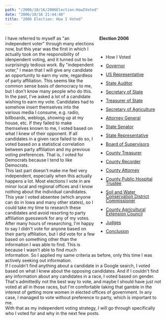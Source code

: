 ```yaml
---
path: "/2006/10/16/2006Election:HowIVoted" 
date: "2006/10/16 21:44:40" 
title: "2006 Election: How I Voted" 
---
```

<div style="float: right; width: 200px; margin: 0 0 1em 1em;" class="box"><br>	<h4 style="margin: 0;">Election 2006</h4><br>	<ul style="padding-left: 1.5em; line-height: 1em;"><br>		<li>How I Voted</li><br>		<li><a href="http://typewriting.org/2006/10/17/2006_Election%3A_Governor/">Governor</a></li><br>		<li><a href="http://typewriting.org/2006/10/17/Election_2006%3A_US_Representative/">US Representative</a></li><br>		<li><a href="http://typewriting.org/2006/10/17/Election_2006%3A_State_Auditor/">State Auditor</a></li><br>		<li><a href="http://typewriting.org/2006/10/18/Election_2006%3A_Secretary_of_State/">Secretary of State</a></li><br>		<li><a href="http://typewriting.org/2006/10/19/Election_2006%3A_Treasurer_of_State/">Treasurer of State</a></li><br>		<li><a href="http://typewriting.org/2006/10/23/Election_2006%3A_Secretary_of_Agriculture/">Secretary of Agriculture</a></li><br>		<li><a href="http://typewriting.org/2006/10/23/Election_2006%3A_Attorney_General/">Attorney General</a></li><br>		<li><a href="http://typewriting.org/2006/10/23/Election_2006%3A_State_Senator/">State Senator</a></li><br>		<li><a href="http://typewriting.org/2006/10/23/Election_2006%3A_State_Representative/">State Representative</a></li><br>		<li><a href="http://typewriting.org/2006/10/25/Election_2006%3A_Board_of_Supervisors/">Board of Supervisors</a></li><br>		<li><a href="http://typewriting.org/2006/10/25/Election_2006%3A_County_Treasurer/">County Treasurer</a></li><br>		<li><a href="http://typewriting.org/2006/10/25/Election_2006%3A_County_Recorder/">County Recorder</a></li><br>		<li><a href="http://typewriting.org/2006/10/29/Election_2006%3A_County_Attorney/">County Attorney</a></li><br>		<li><a href="http://typewriting.org/2006/10/29/Election_2006%3A_County_Public_Hospital_Trustee/">County Public Hospital Trustee</a></li><br>		<li><a href="http://typewriting.org/2006/10/29/Election_2006%3A__Soil_and_Water_Conservation_District_Commissioner/">Soil and Water Conservation District Commissioner</a></li><br>		<li><a href="http://typewriting.org/2006/10/29/Election_2006%3A_County_Agricultural_Extension_Council/">County Agricultural Extension Council</a></li><br>		<li><a href="http://typewriting.org/2006/10/29/Election_2006%3A_Judges/">Judges</a></li><br>		<li><a href="http://typewriting.org/2006/10/29/Election_2006%3A_Conclusion/">Conclusion</a></li><br>	</ul><br></div><br>I have referred to myself as "an independent voter" through many elections now, but this year was the first in which I actually took on the responsibility of idenpendent voting, and it turned out to be surprisingly tedious work. By "independent voter," I mean that I will give any candidate an opportunity to earn my vote, regardless of party affiliation. This seems like the common sense basis of democracy to me, but I don't know many people who do this.<br>In the past, I've asked a lot of a candidate wishing to earn my vote. Candidates had to somehow insert themselves into the various media I consume, e.g. radio, billboards, weblogs, showing up at my house, etc. If they failed to make themselves known to me, I voted based on what I knew of their opponent. If all candidates in a given race failed to do so, I voted based on a statistical correlation between party affiliation and my previous voting preferences. That is, I voted for Democrats because I tend to like Democrats.<br>This last part doesn't make me feel very independent, especially when this actually happens a lot. Most elections I vote in are minor local and regional offices and I know nothing about the individual candidates. This year I voted absentee (which anyone can do in Iowa and many other states), so I could take my time to research these candidates and avoid resorting to party affiliation guesswork for any of my votes.<br>After many hours of researching, I'm happy to say I didn't vote for anyone based on their party affiliation, but I did vote for a few based on something other than the information I was able to find. This is because I wasn't able to find much information. So I applied my same criteria as before, only this time I was actively seeking out information.<br>If I couldn't find anything about a candidate in a Google search, I voted based on what I knew about the opposing candidates. And if I couldn't find any information about any candidates in a race, I voted based on gender. That's admittedly not the best way to vote, and maybe I should have just not voted at all in those races, but I'm comfortable taking that gamble in the interest of getting more women in elected offices of government. In any case, I managed to vote without preference to party, which is important to me. <br>With that as my independent voting strategy, I will go through specifically who I voted for and why in the next few posts.<br><div class="clear"></div>